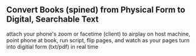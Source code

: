 ## Convert Books (spined) from Physical Form to Digital, Searchable Text

attach your phone's zoom or facetime (client) to airplay on host machine, point phone at book, run script, flip pages, and watch as your pages turn into digitial form (txt/pdf) in real time
